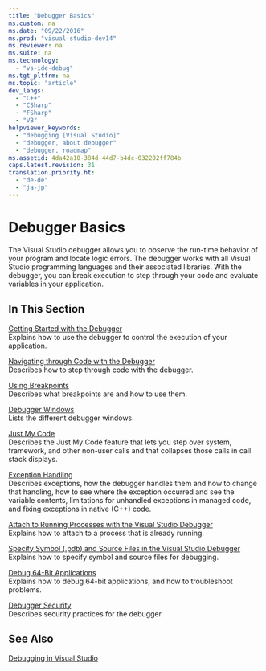 ```yaml
---
title: "Debugger Basics"
ms.custom: na
ms.date: "09/22/2016"
ms.prod: "visual-studio-dev14"
ms.reviewer: na
ms.suite: na
ms.technology: 
  - "vs-ide-debug"
ms.tgt_pltfrm: na
ms.topic: "article"
dev_langs: 
  - "C++"
  - "CSharp"
  - "FSharp"
  - "VB"
helpviewer_keywords: 
  - "debugging [Visual Studio]"
  - "debugger, about debugger"
  - "debugger, roadmap"
ms.assetid: 4da42a10-384d-44d7-b4dc-032202ff784b
caps.latest.revision: 31
translation.priority.ht: 
  - "de-de"
  - "ja-jp"
---
```

# Debugger Basics
The Visual Studio debugger allows you to observe the run-time behavior of your program and locate logic errors. The debugger works with all Visual Studio programming languages and their associated libraries. With the debugger, you can break execution to step through your code and evaluate variables in your application.  
  
## In This Section  
 [Getting Started with the Debugger](../VS_csharp/getting-started-with-the-debugger.md)  
 Explains how to use the debugger to control the execution of your application.  
  
 [Navigating through Code with the Debugger](../VS_csharp/navigating-through-code-with-the-debugger.md)  
 Describes how to step through code with the debugger.  
  
 [Using Breakpoints](../VS_csharp/using-breakpoints.md)  
 Describes what breakpoints are and how to use them.  
  
 [Debugger Windows](../VS_csharp/debugger-windows.md)  
 Lists the different debugger windows.  
  
 [Just My Code](../VS_csharp/just-my-code.md)  
 Describes the Just My Code feature that lets you step over system, framework, and other non-user calls and that collapses those calls in call stack displays.  
  
 [Exception Handling](../VS_csharp/managing-exceptions-with-the-debugger.md)  
 Describes exceptions, how the debugger handles them and how to change that handling, how to see where the exception occurred and see the variable contents, limitations for unhandled exceptions in managed code, and fixing exceptions in native (C++) code.  
  
 [Attach to Running Processes with the Visual Studio Debugger](../VS_csharp/attach-to-running-processes-with-the-visual-studio-debugger.md)  
 Explains how to attach to a process that is already running.  
  
 [Specify Symbol (.pdb) and Source Files in the Visual Studio Debugger](../VS_csharp/specify-symbol--.pdb--and-source-files-in-the-visual-studio-debugger.md)  
 Explains how to specify symbol and source files for debugging.  
  
 [Debug 64-Bit Applications](../VS_csharp/debug-64-bit-applications.md)  
 Explains how to debug 64-bit applications, and how to troubleshoot problems.  
  
 [Debugger Security](../VS_csharp/debugger-security.md)  
 Describes security practices for the debugger.  
  
## See Also  
 [Debugging in Visual Studio](../VS_csharp/debugging-in-visual-studio.md)